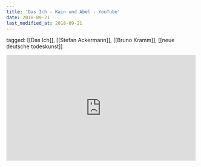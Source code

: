 ```yaml
---
title: 'Das Ich - Kain und Abel - YouTube'
date: 2018-09-21
last_modified_at: 2018-09-21
---
```

tagged: [[Das Ich]], [[Stefan Ackermann]], [[Bruno Kramm]], [[neue deutsche todeskunst]]
<iframe allow="accelerometer; autoplay; clipboard-write; encrypted-media; gyroscope; picture-in-picture" allowfullscreen="" frameborder="0" height="281" id="youtube_iframe" src="https://www.youtube.com/embed/7F5AOcj7rsU?feature=oembed&amp;enablejsapi=1&amp;origin=https://safe.txmblr.com&amp;wmode=opaque" width="500"></iframe>